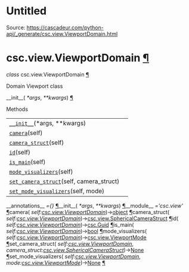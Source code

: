 # Untitled

Source: https://cascadeur.com/python-api/_generate/csc.view.ViewportDomain.html

# csc.view.ViewportDomain [¶](https://cascadeur.com/python-api/_generate/csc.view.ViewportDomain.html\#csc-view-viewportdomain "Permalink to this heading")

_class_ csc.view.ViewportDomain [¶](https://cascadeur.com/python-api/_generate/csc.view.ViewportDomain.html#csc.view.ViewportDomain "Permalink to this definition")

Domain Viewport class

\_\_init\_\_( _\*args_, _\*\*kwargs_) [¶](https://cascadeur.com/python-api/_generate/csc.view.ViewportDomain.html#csc.view.ViewportDomain.__init__ "Permalink to this definition")

Methods

|     |     |
| --- | --- |
| [`__init__`](https://cascadeur.com/python-api/csc.html#csc.view.ViewportDomain.__init__ "csc.view.ViewportDomain.__init__")(\*args, \*\*kwargs) |  |
| [`camera`](https://cascadeur.com/python-api/csc.html#csc.view.ViewportDomain.camera "csc.view.ViewportDomain.camera")(self) |  |
| [`camera_struct`](https://cascadeur.com/python-api/csc.html#csc.view.ViewportDomain.camera_struct "csc.view.ViewportDomain.camera_struct")(self) |  |
| [`id`](https://cascadeur.com/python-api/csc.html#csc.view.ViewportDomain.id "csc.view.ViewportDomain.id")(self) |  |
| [`is_main`](https://cascadeur.com/python-api/csc.html#csc.view.ViewportDomain.is_main "csc.view.ViewportDomain.is_main")(self) |  |
| [`mode_visualizers`](https://cascadeur.com/python-api/csc.html#csc.view.ViewportDomain.mode_visualizers "csc.view.ViewportDomain.mode_visualizers")(self) |  |
| [`set_camera_struct`](https://cascadeur.com/python-api/csc.html#csc.view.ViewportDomain.set_camera_struct "csc.view.ViewportDomain.set_camera_struct")(self, camera\_struct) |  |
| [`set_mode_visualizers`](https://cascadeur.com/python-api/csc.html#csc.view.ViewportDomain.set_mode_visualizers "csc.view.ViewportDomain.set_mode_visualizers")(self, mode) |  |

\_\_annotations\_\_ _={}_ [¶](https://cascadeur.com/python-api/_generate/csc.view.ViewportDomain.html#csc.view.ViewportDomain.__annotations__ "Permalink to this definition")\_\_init\_\_( _\*args_, _\*\*kwargs_) [¶](https://cascadeur.com/python-api/_generate/csc.view.ViewportDomain.html#id0 "Permalink to this definition")\_\_module\_\_ _='csc.view'_ [¶](https://cascadeur.com/python-api/_generate/csc.view.ViewportDomain.html#csc.view.ViewportDomain.__module__ "Permalink to this definition")camera( _self:[csc.view.ViewportDomain](https://cascadeur.com/python-api/csc.html#csc.view.ViewportDomain "csc.view.ViewportDomain")_)→[object](https://docs.python.org/3/library/functions.html#object "(in Python v3.13)") [¶](https://cascadeur.com/python-api/_generate/csc.view.ViewportDomain.html#csc.view.ViewportDomain.camera "Permalink to this definition")camera\_struct( _self:[csc.view.ViewportDomain](https://cascadeur.com/python-api/csc.html#csc.view.ViewportDomain "csc.view.ViewportDomain")_)→[csc.view.SphericalCameraStruct](https://cascadeur.com/python-api/csc.html#csc.view.SphericalCameraStruct "csc.view.SphericalCameraStruct") [¶](https://cascadeur.com/python-api/_generate/csc.view.ViewportDomain.html#csc.view.ViewportDomain.camera_struct "Permalink to this definition")id( _self:[csc.view.ViewportDomain](https://cascadeur.com/python-api/csc.html#csc.view.ViewportDomain "csc.view.ViewportDomain")_)→[csc.Guid](https://cascadeur.com/python-api/csc.html#csc.Guid "csc.Guid") [¶](https://cascadeur.com/python-api/_generate/csc.view.ViewportDomain.html#csc.view.ViewportDomain.id "Permalink to this definition")is\_main( _self:[csc.view.ViewportDomain](https://cascadeur.com/python-api/csc.html#csc.view.ViewportDomain "csc.view.ViewportDomain")_)→[bool](https://docs.python.org/3/library/functions.html#bool "(in Python v3.13)") [¶](https://cascadeur.com/python-api/_generate/csc.view.ViewportDomain.html#csc.view.ViewportDomain.is_main "Permalink to this definition")mode\_visualizers( _self:[csc.view.ViewportDomain](https://cascadeur.com/python-api/csc.html#csc.view.ViewportDomain "csc.view.ViewportDomain")_)→[csc.view.ViewportMode](https://cascadeur.com/python-api/csc.html#csc.view.ViewportMode "csc.view.ViewportMode") [¶](https://cascadeur.com/python-api/_generate/csc.view.ViewportDomain.html#csc.view.ViewportDomain.mode_visualizers "Permalink to this definition")set\_camera\_struct( _self:[csc.view.ViewportDomain](https://cascadeur.com/python-api/csc.html#csc.view.ViewportDomain "csc.view.ViewportDomain")_, _camera\_struct:[csc.view.SphericalCameraStruct](https://cascadeur.com/python-api/csc.html#csc.view.SphericalCameraStruct "csc.view.SphericalCameraStruct")_)→[None](https://docs.python.org/3/library/constants.html#None "(in Python v3.13)") [¶](https://cascadeur.com/python-api/_generate/csc.view.ViewportDomain.html#csc.view.ViewportDomain.set_camera_struct "Permalink to this definition")set\_mode\_visualizers( _self:[csc.view.ViewportDomain](https://cascadeur.com/python-api/csc.html#csc.view.ViewportDomain "csc.view.ViewportDomain")_, _mode:[csc.view.ViewportMode](https://cascadeur.com/python-api/csc.html#csc.view.ViewportMode "csc.view.ViewportMode")_)→[None](https://docs.python.org/3/library/constants.html#None "(in Python v3.13)") [¶](https://cascadeur.com/python-api/_generate/csc.view.ViewportDomain.html#csc.view.ViewportDomain.set_mode_visualizers "Permalink to this definition")